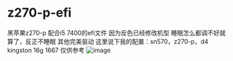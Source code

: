 # z270-p-efi
黑苹果z270-p 配合i5 7400的efi文件
因为反色已经修改机型
睡眠怎么都调不好就算了，反正不睡眠
其他完美驱动
这里说下我的配置：sn570，z270-p，d4 kingston 16g 1667
仅供参考
![image](https://user-images.githubusercontent.com/88225943/188251427-0e3946e4-9dff-4ff3-a35f-069256382c64.png)
